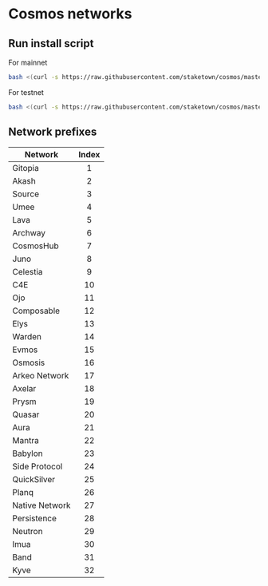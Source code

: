 # Cosmos networks

## Run install script

For mainnet
```bash
bash <(curl -s https://raw.githubusercontent.com/staketown/cosmos/master/composable/main_install.sh)
```

For testnet
```bash
bash <(curl -s https://raw.githubusercontent.com/staketown/cosmos/master/composable/test_install.sh)
```

## Network prefixes

| Network        | Index |
|----------------|:-----:|
| Gitopia        |   1   |
| Akash          |   2   |
| Source         |   3   |
| Umee           |   4   |
| Lava           |   5   |
| Archway        |   6   |
| CosmosHub      |   7   |
| Juno           |   8   |
| Celestia       |   9   |
| C4E            |  10   |
| Ojo            |  11   |
| Composable     |  12   |
| Elys           |  13   |
| Warden         |  14   |
| Evmos          |  15   |
| Osmosis        |  16   |
| Arkeo Network  |  17   |
| Axelar         |  18   |
| Prysm          |  19   |
| Quasar         |  20   |
| Aura           |  21   |
| Mantra         |  22   |
| Babylon        |  23   |
| Side Protocol  |  24   |
| QuickSilver    |  25   |
| Planq          |  26   |
| Native Network |  27   |
| Persistence    |  28   |
| Neutron        |  29   |
| Imua           |  30   |
| Band           |  31   |
| Kyve           |  32   |